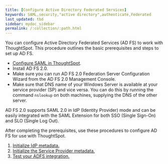 ```yaml
---
title: [Configure Active Directory Federated Services]
keywords: SAML,security,"active directory",authenticate,Federated
last_updated: tbd
sidebar: mydoc_sidebar
permalink: /:collection/:path.html
---
```

You can configure Active Directory Federated Services (AD FS) to work with ThoughtSpot. This procedure outlines the basic prerequisites and steps to set up AD FS.

-   [Configure SAML in ThoughtSpot](configure-SAML-with-tscli#).
-   Install AD FS 2.0.
-   Make sure you can run AD FS 2.0 Federation Server Configuration Wizard from the AD FS 2.0 Management Console.
-   Make sure that DNS name of your Windows Server is available at your service provider (SP) and vice versa. You can do this by running the command `nslookup` on both machines, supplying the DNS of the other server.

AD FS 2.0 supports SAML 2.0 in IdP (Identity Provider) mode and can be easily integrated with the SAML Extension for both SSO (Single Sign-On) and SLO (Single Log Out).

After completing the prerequisites, use these procedures to configure AD FS for use with ThoughtSpot.

1. [Initialize IdP metadata.](initialize-IDP.html)
2. [Initialize the Service Provider metadata.](initialize-SP.html)
3. [Test your ADFS integration.](test-ADFS.html)
